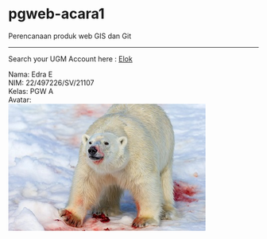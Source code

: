 # pgweb-acara1
Perencanaan produk web GIS dan Git    
___

Search your UGM Account here : [Elok](https://elok.ugm.ac.id/login/index.php)

Nama: Edra E  
NIM: 22/497226/SV/21107  
Kelas: PGW A   
Avatar:     
![Avatar](image-1.png)